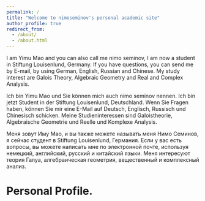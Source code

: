 ```yaml
---
permalink: /
title: "Welcome to nimoseminov's personal academic site"
author_profile: true
redirect_from: 
  - /about/
  - /about.html
---
```


I am Yimu Mao and you can also call me nimo seminov, I am now a student in Stiftung Louisenlund, Germany. If you have questions, you can send me by E-mail, by using German, English, Russian and Chinese. My study interest are Galois Theory, Algebraic Geometry and Real and Complex Analysis. 

Ich bin Yimu Mao und Sie können mich auch nimo seminov nennen. Ich bin jetzt Student in der Stiftung Louisenlund, Deutschland. Wenn Sie Fragen haben, können Sie mir eine E-Mail auf Deutsch, Englisch, Russisch und Chinesisch schicken. Meine Studieninteressen sind Galoistheorie, Algebraische Geometrie und Reelle und Komplexe Analysis.

Меня зовут Иму Мао, и вы также можете называть меня Нимо Семинов, я сейчас студент в Stiftung Louisenlund, Германия. Если у вас есть вопросы, вы можете написать мне по электронной почте, используя немецкий, английский, русский и китайский языки. Меня интересуют теория Галуа, алгебраическая геометрия, вещественный и комплексный анализ.

Personal Profile.
======

